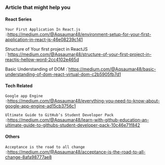 ### Article that might help you


#### React Series
`Your First Application In React.js   :`https://medium.com/@Aqsaumar48/environment-setup-for-your-first-application-in-react-js-46e08239c141

Structure of Your first project in ReactJS :`https://medium.com/@Aqsaumar48/structure-of-your-first-project-in-reactjs-hellow-word-2cc4102e465d

Basic Understanding of DOM :`https://medium.com/@Aqsaumar48/basic-understanding-of-dom-react-virtual-dom-c2b5905fb7d1

#### Tech Related
`Google app Engine         :`https://medium.com/@Aqsaumar48/everything-you-need-to-know-about-google-app-engine-ad15cb3756c1

`Ultimate Guide to GitHub’s Student Developer Pack      :`https://medium.com/@Aqsaumar48/learn-with-github-education-an-ultimate-guide-to-githubs-student-developer-pack-10c46e71f842

#### Others
`Acceptance is the road to all change        :`https://medium.com/@Aqsaumar48/acceptance-is-the-road-to-all-change-8afa98777ae8








